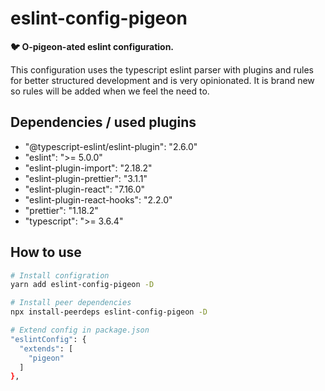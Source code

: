 # eslint-config-pigeon

**:bird: O-pigeon-ated eslint configuration.**

This configuration uses the typescript eslint parser with plugins and rules for
better structured development and is very opinionated.
It is brand new so rules will be added when we feel the need to.

## Dependencies / used plugins
- "@typescript-eslint/eslint-plugin": "2.6.0"
- "eslint": ">= 5.0.0"
- "eslint-plugin-import": "2.18.2"
- "eslint-plugin-prettier": "3.1.1"
- "eslint-plugin-react": "7.16.0"
- "eslint-plugin-react-hooks": "2.2.0"
- "prettier": "1.18.2"
- "typescript": ">= 3.6.4"

## How to use
```sh
# Install configration
yarn add eslint-config-pigeon -D

# Install peer dependencies
npx install-peerdeps eslint-config-pigeon -D

# Extend config in package.json
"eslintConfig": {
  "extends": [
    "pigeon"
  ]
},
```
